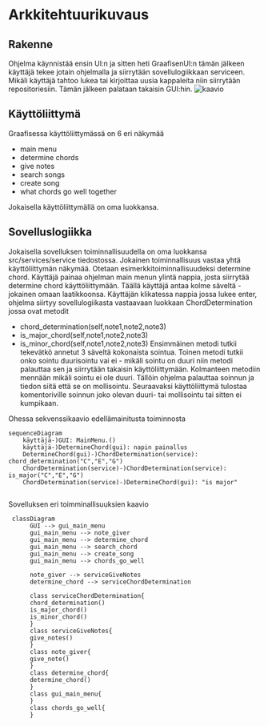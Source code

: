 # Arkkitehtuurikuvaus


## Rakenne
Ohjelma käynnistää ensin UI:n  ja sitten heti GraafisenUI:n tämän jälkeen käyttäjä tekee jotain ohjelmalla ja siirrytään sovellulogiikkaan serviceen. Mikäli käyttäjä tahtoo lukea tai kirjoittaa uusia kappaleita niin siirrytään repositoriesiin. Tämän jälkeen palataan takaisin GUI:hin.
![kaavio](https://user-images.githubusercontent.com/127753914/235747248-47dabe51-ad5b-4e09-a7b4-9e81343953ee.png)


## Käyttöliittymä
Graafisessa käyttöliittymässä on 6 eri näkymää
- main menu
- determine chords
- give notes
- search songs
- create song
- what chords go well together

Jokaisella käyttöliittymällä on oma luokkansa.

## Sovelluslogiikka
Jokaisella sovelluksen toiminnallisuudella on oma luokkansa src/services/service tiedostossa. Jokainen toiminnallisuus vastaa yhtä käyttöliittymän näkymää. Otetaan esimerkkitoiminnallisuudeksi determine chord. Käyttäjä painaa ohjelman main menun ylintä nappia, josta siirrytää determine chord käyttöliittymään. Täällä käyttäjä antaa kolme säveltä - jokainen omaan laatikkoonsa. Käyttäjän klikatessa nappia jossa lukee enter, ohjelma siirtyy sovellulogiikasta vastaavaan luokkaan ChordDetermination jossa ovat metodit 
- chord_determination(self,note1,note2,note3)
- is_major_chord(self,note1,note2,note3)
- is_minor_chord(self,note1,note2,note3)
Ensimmäinen metodi tutkii tekevätkö annetut 3 säveltä kokonaista sointua. Toinen metodi tutkii onko sointu duurisointu vai ei - mikäli sointu on duuri niin metodi palauttaa sen ja siirrytään takaisin käyttöliittymään. Kolmanteen metodiin mennään mikäli sointu ei ole duuri. Tällöin ohjelma palauttaa soinnun ja tiedon siitä että se on mollisointu. Seuraavaksi käyttöliittymä tulostaa komentoriville soinnun joko olevan duuri- tai mollisointu tai sitten ei kumpikaan.

Ohessa sekvenssikaavio edellämainitusta toiminnosta

```mermaid
sequenceDiagram
    käyttäjä-)GUI: MainMenu.() 
    käyttäjä-)DetermineChord(gui): napin painallus
    DetermineChord(gui)-)ChordDetermination(service): chord_determination("C","E","G")
    ChordDetermination(service)-)ChordDetermination(service): is_major("C","E","G")
    ChordDetermination(service)-)DetermineChord(gui): "is major"
    

```




Sovelluksen eri toimminallisuuksien kaavio


```mermaid
 classDiagram
      GUI --> gui_main_menu
      gui_main_menu --> note_giver
      gui_main_menu --> determine_chord
      gui_main_menu --> search_chord
      gui_main_menu --> create_song
      gui_main_menu --> chords_go_well

      note_giver --> serviceGiveNotes
      determine_chord --> serviceChordDetermination
      
      class serviceChordDetermination{
      chord_determination()
      is_major_chord()
      is_minor_chord()
      }
      class serviceGiveNotes{
      give_notes()
      }
      class note_giver{
      give_note()
      }
      class determine_chord{
      determine_chord()
      }
      class gui_main_menu{
      }
      class chords_go_well{
      }
      
      
```
